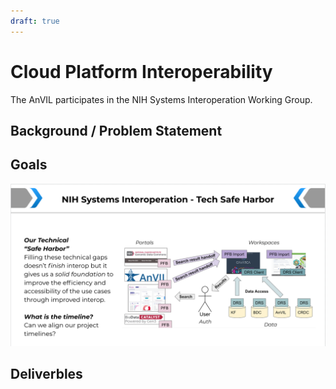 ```yaml
---
draft: true
---
```


# Cloud Platform Interoperability 

<hero small>The AnVIL participates in the NIH Systems Interoperation Working Group.</hero>




## Background / Problem Statement


## Goals

![NIH Systems Interoperation](./_images/nih-systems-interoperation.png)

## Deliverbles



